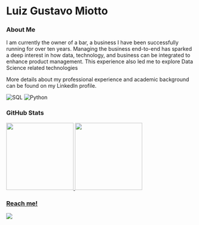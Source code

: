 # Luiz Gustavo Miotto 

### About Me

I am currently the owner of a bar, a business I have been successfully running for over ten years. Managing the business end-to-end has sparked a deep interest in how data, technology, and business can be integrated to enhance product management. This experience also led me to explore Data Science related technologies

More details about my professional experience and academic background can be found on my LinkedIn profile.

![SQL](https://img.shields.io/badge/SQL-4479A1?style=for-the-badge&logo=postgresql&logoColor=white)
![Python](https://img.shields.io/badge/Python-3776AB?style=for-the-badge&logo=python&logoColor=white)

### GitHub Stats 
<div>
<a href="https://github.com/miottto">
<img height="180em" src="https://github-readme-stats.vercel.app/api/top-langs/?username=lbguilherme&layout=compact&langs_count=7&theme=swift"/>
<img height="180em" src="https://github-readme-stats.vercel.app/api?username=lbguilherme&show_icons=true&theme=dracula&include_all_commits=true&count_private=true"/>
</div>

### Reach me! 
<div>
<a href="https://www.linkedin.com/in/miottto" target="_blank"><img src="https://img.shields.io/badge/-LinkedIn-%230077B5?style=for-the-badge&logo=linkedin&logoColor=white" target="_blank"></a>   
</div>